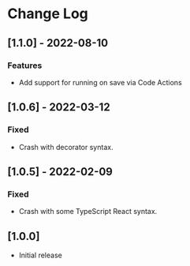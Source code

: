 # Change Log

## [1.1.0] - 2022-08-10

### Features

- Add support for running on save via Code Actions

## [1.0.6] - 2022-03-12

### Fixed

- Crash with decorator syntax.

## [1.0.5] - 2022-02-09

### Fixed

- Crash with some TypeScript React syntax.

## [1.0.0]

- Initial release
